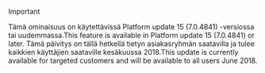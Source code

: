 > [!IMPORTANT]
> <span data-ttu-id="fe21f-101">Tämä ominaisuus on käytettävissä Platform update 15 (7.0.4841) -versiossa tai uudemmassa.</span><span class="sxs-lookup"><span data-stu-id="fe21f-101">This feature is available in Platform update 15 (7.0.4841) or later.</span></span> <span data-ttu-id="fe21f-102">Tämä päivitys on tällä hetkellä tietyn asiakasryhmän saatavilla ja tulee kaikkien käyttäjien saataville kesäkuussa 2018.</span><span class="sxs-lookup"><span data-stu-id="fe21f-102">This update is currently available for targeted customers and will be available to all users June 2018.</span></span>
